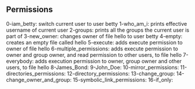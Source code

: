 ## Permissions
0-iam_betty: switch current user to user betty
1-who_am_i: prints effective username of current user
2-groups: prints all the groups the current user is part of
3-new_owner: changes owner of file hello to user betty
4-empty: creates an empty file called hello
5-execute: adds execute permission to owner of file hello
6-multiple_permissions: adds execute permission to owner and group owner, and read permission to other users, to file hello
7-everybody: adds execution permission to owner, group owner and other users, to file hello
8-James_Bond:
9-John_Doe:
10-mirror_permissions:
11-directories_permissions:
12-directory_permissions:
13-change_group:
14-change_owner_and_group:
15-symbolic_link_permissions:
16-if_only:
